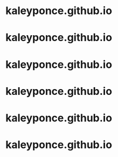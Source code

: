 # kaleyponce.github.io
# kaleyponce.github.io
# kaleyponce.github.io
# kaleyponce.github.io
# kaleyponce.github.io
# kaleyponce.github.io
